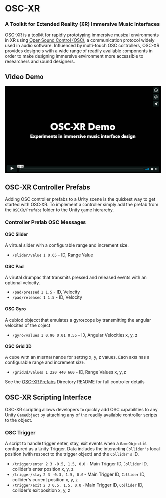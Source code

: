 # OSC-XR

### A Toolkit for Extended Reality (XR) Immersive Music Interfaces

OSC-XR is a toolkit for rapidly prototyping immersive musical environments in XR using [Open Sound Control (OSC)](http://opensoundcontrol.org/introduction-osc), a communication protocol widely used in audio software. Influenced by multi-touch OSC controllers, OSC-XR provides designers with a wide range of readily available components in order to make designing immersive environment more accessible to researchers and sound designers.

## Video Demo

[![Click to view demo](oscxr_demo.png)](https://vimeo.com/318143040)

## OSC-XR Controller Prefabs

Adding OSC controller prefabs to a Unity scene is the quickest way to get started with OSC-XR. To implement a controller simply add the prefab from the `OSCXR/Prefabs` folder to the Unity game hierarchy.

### Controller Prefab OSC Messages

#### OSC Slider

A virtual slider with a configurable range and increment size.

- `/slider/value 1 0.65` - ID, Range Value

#### OSC Pad

A virutal drumpad that transmits pressed and released events with an optional velocity.

- `/pad/pressed 1 1.5` - ID, Velocity
- `/pad/released 1 1.5` - ID, Velocity

#### OSC Gyro

A cubiod objecct that emulates a gyroscope by transmitting the angular velocites of the object

- `/gyro/values 1 0.90 0.01 0.55` - ID, Angular Velocities x, y, z

#### OSC Grid 3D

A cube with an internal hande for setting x, y, z values.  Each axis has a configurable range and increment size.

- `/grid3d/values 1 220 440 660` - ID, Range Values x, y, z
  
See the [OSC-XR Prefabs](Assets/OSC-XR/Prefabs) Directory README for full controller details

## OSC-XR Scripting Interface
OSC-XR scripting allows developers to quickly add OSC capabilities to any Unity `GameObject` by attaching any of the readily available controller scripts to the object.

### OSC Trigger

A script to handle trigger enter, stay, exit events when a `GameObject` is configured as a Unity Trigger.  Data includes the interacting `Collider's` local position (with respect to the trigger object) and the `Collider's` ID.

- `/trigger/enter 2 3 -0.5, 1.5, 0.0` - Main Trigger ID, `Collider` ID, collider's enter position x, y, z
- `/trigger/stay 2 3 -0.3, 1.5, 0.0`  - Main Trigger ID,  `Collider` ID, collider's current position x, y, z
- `/trigger/exit 2 3 0.5, 1.5, 0.0`   - Main Trigger ID,  `Collider` ID, collider's exit position x, y, z
